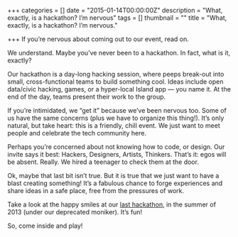 +++
categories = []
date = "2015-01-14T00:00:00Z"
description = "What, exactly, is a hackathon? I’m nervous"
tags = []
thumbnail = ""
title = "What, exactly, is a hackathon? I’m nervous."

+++
If you’re nervous about coming out to our event, read on.

We understand. Maybe you’ve never been to a hackathon. In fact, what is it, exactly?

Our hackathon is a day-long hacking session, where peeps break-out into small, cross-functional teams to build something cool. Ideas include open data/civic hacking, games, or a hyper-local Island app — you name it. At the end of the day, teams present their work to the group.

If you’re intimidated, we “get it” because we’ve been nervous too. Some of us have the same concerns (plus we have to organize this thing!). It’s only natural, but take heart: this is a friendly, chill event. We just want to meet people and celebrate the tech community here.

Perhaps you’re concerned about not knowing how to code, or design. Our invite says it best: Hackers, Designers, Artists, Thinkers. That’s it: egos will be absent. Really. We hired a teenager to check them at the door.

Ok, maybe that last bit isn’t true. But it is true that we just want to have a blast creating something! It’s a fabulous chance to forge experiences and share ideas in a safe place, free from the pressures of work.

Take a look at the happy smiles at our [last hackathon](http://peihacks.tumblr.com/post/59291523825/thanks), in the summer of 2013 (under our deprecated moniker). It’s fun!

So, come inside and play!